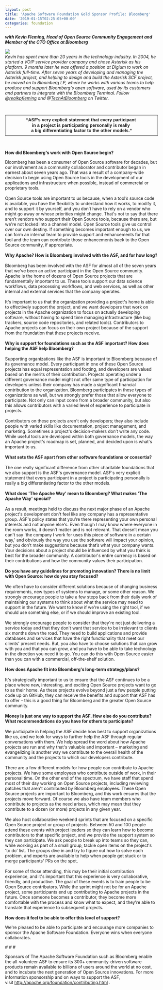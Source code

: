 ```yaml
---
layout: post
title: 'Apache Software Foundation Gold Sponsor Profile: Bloomberg'
date: '2019-01-15T02:25:05+00:00'
categories: foundation
---
```

<div> 
    <p><strong><em>with Kevin Fleming, Head of Open Source Community Engagement and Member of the CTO Office at Bloomberg</em></strong></p> 
    <p><img src="https://blogs.apache.org/foundation/mediaresource/d82346a4-02bc-4a30-83dc-62f5827e3392" align="left" /><br /><em>Kevin has spent more than 20 years in the technology industry. In 2004, he started a VOIP service provider company and chose Asterisk as his platform. 9 months later he was offered a position at Digium to work on Asterisk full-time. After seven years of developing and managing the Asterisk project, and helping to design and build the Asterisk SCF project, he moved on to Bloomberg LP, where he works with various teams to help produce and support Bloomberg's open software, used by its customers and partners to integrate with the Bloomberg Terminal. Follow @<a href="https://twitter.com/realkpfleming">realkpfleming</a> and @<a href="https://twitter.com/TechAtBloomberg">TechAtBloomberg</a> on Twitter.<br /></em></p> 
    <p><em><br /></em></p> 
    <p> </p> 
    <p> </p><span id="docs-internal-guid-0c1068e9-7fff-0a4e-46bf-937396b1bff9"> 
      <div dir="ltr" style="margin-left: 0pt;"> 
        <table style="text-align: center; border: none; border-collapse: collapse;"><colgroup><col width="577" /></colgroup> 
          <tbody> 
            <tr style="height: 0pt;"> 
              <td style="border-width: 1pt; border-style: solid; border-color: #000000; vertical-align: top; padding: 5pt;"> 
                <p dir="ltr" style="line-height: 1.2; margin-top: 0pt; margin-bottom: 0pt; text-align: center;"><span style="font-size: 11pt; font-family: Arial; background-color: transparent; font-weight: 700; font-variant-numeric: normal; font-variant-east-asian: normal; vertical-align: baseline; white-space: pre-wrap;">“ASF's very explicit statement that every participant </span></p> 
                <p dir="ltr" style="line-height: 1.2; margin-top: 0pt; margin-bottom: 0pt; text-align: center;"><span style="font-size: 11pt; font-family: Arial; background-color: transparent; font-weight: 700; font-variant-numeric: normal; font-variant-east-asian: normal; vertical-align: baseline; white-space: pre-wrap;">in a project is participating personally is really </span></p> 
                <p dir="ltr" style="line-height: 1.2; margin-top: 0pt; margin-bottom: 0pt; text-align: center;"><span style="font-size: 11pt; font-family: Arial; background-color: transparent; font-weight: 700; font-variant-numeric: normal; font-variant-east-asian: normal; vertical-align: baseline; white-space: pre-wrap;">a big differentiating factor to the other models.”</span></p> 
              </td> 
            </tr> 
          </tbody> 
        </table> 
      </div><br /></span> 
    <p> </p> 
    <p><strong>How did Bloomberg's work with Open Source begin?</strong></p> 
  </div> 
  <div>Bloomberg has been a consumer of Open Source software for decades, but our involvement as a community collaborator and contributor began in earnest about seven years ago. That was a result of a company-wide decision to begin using Open Source tools in the development of our applications and infrastructure when possible, instead of commercial or proprietary tools.</div> 
  <div><br /></div> 
  <div>Open Source tools are important to us because, when a tool’s source code is available, you have the flexibility to understand how it works, to modify it, and to support it by yourself, and you don’t have to rely on a vendor who might go away or whose priorities might change. That's not to say that there aren’t vendors who support their Open Source tools, because there are, but we're not locked into a channel model. Open Source tools give us control over our own destiny. If something becomes important enough to us, we can form an internal team to provide support and enhancements for that tool and the team can contribute those enhancements back to the Open Source community, if appropriate.</div> 
  <div><br /></div> 
  <div><strong>Why Apache? How is Bloomberg involved with the ASF, and for how long?</strong></div> 
  <div><br /></div> 
  <div>Bloomberg has been involved with the ASF for almost all of the seven years that we've been an active participant in the Open Source community. Apache is the home of dozens of Open Source projects that are fundamentally important to us. These tools support our data science workflows, data processing workflows, and web services, as well as other internal and external services that the company operates.</div> 
  <div><br /></div> 
  <div>It's important to us that the organization providing a project's home is able to effectively support the project, and we want developers that work on projects in the Apache organization to focus on actually developing software, without having to spend time managing infrastructure (like bug trackers, source code repositories, and related tools). Contributors to Apache projects can focus on their own project because of the support from the foundation that these projects receive.</div> 
  <div><br /></div> 
  <div><strong>Why is support for foundations such as the ASF important? How does helping the ASF help Bloomberg?</strong></div> 
  <div><br /></div> 
  <div>Supporting organizations like the ASF is important to Bloomberg because of its governance model. Every participant in one of these Open Source projects has equal representation and footing, and developers are valued based on the merits of their contribution. Projects operating under a different governance model might not offer same type of participation for developers unless their company has made a significant financial contribution to the organization. Bloomberg participates in those types of organizations as well, but we strongly prefer those that allow everyone to participate. Not only can input come from a broader community, but also this allows contributors with a varied level of experience to participate in projects.</div> 
  <div><br /></div> 
  <div>Contributors on these projects aren't only developers; they also include people with varied skills like documentation, project management, and marketing. Sometimes a project's decision-makers don’t write any code. While useful tools are developed within both governance models, the way an Apache project's roadmap is set, planned, and decided upon is what's important to us.</div> 
  <div><br /></div> 
  <div><strong>What sets the ASF apart from other software foundations or consortia?</strong></div> 
  <div><br /></div> 
  <div>The one really significant difference from other charitable foundations that we also support is the ASF's governance model. ASF's very explicit statement that every participant in a project is participating personally is really a big differentiating factor to the other models.&nbsp;</div> 
  <div><br /></div> 
  <div><strong>What does 'The Apache Way' mean to Bloomberg? What makes 'The Apache Way' special?</strong></div> 
  <div><br /></div> 
  <div>As a result, meetings held to discuss the next major phase of an Apache project's development don't feel like any company has a representative group. ASF's policy states that you're there representing your own personal interests and not anyone else's. Even though I may know where everyone in the room works, it doesn’t matter and is not relevant. That doesn’t mean you can't say 'the company I work for uses this piece of software in a certain way,' and obviously the way you use the software will impact your opinion, but you don’t make suggestions because that’s what your company wants. Your decisions about a project should be influenced by what you think is best for the broader community. A contributor's entire currency is based on their contributions and how the community values their participation.</div> 
  <div><br /></div> 
  <div><strong>Do you have any guidelines for promoting innovation? There is no limit with Open Source: how do you stay focused?</strong></div> 
  <div><br /></div> 
  <div>We often have to consider different solutions because of changing business requirements, new types of systems to manage, or some other reason. We strongly encourage people to take a few steps back from their daily work of maintaining our systems to think about what the service may need to support in the future. We want to know if we're using the right tool, if we should use something else, or if we should improve an existing tool.</div> 
  <div><br /></div> 
  <div>We strongly encourage people to consider that they're not just delivering a service today and that they don't want that service to be irrelevant to clients six months down the road. They need to build applications and provide databases and services that have the right functionality that meet our clients' present needs. But, you also have to choose solutions that can grow with you and that you can grow, and you have to be able to take technology in the direction you need it to go. You can do this with Open Source easier than you can with a commercial, off-the-shelf solution.</div> 
  <div><br /></div> 
  <div><strong>How does Apache fit into Bloomberg's long-term strategy/plans?</strong></div> 
  <div><br /></div> 
  <div>It's strategically important to us to ensure that the ASF continues to be a place where new, interesting, and exciting Open Source projects want to go to as their home. As these projects evolve beyond just a few people putting code up on GitHub, they can receive the benefits and support that ASF has to offer – this is a good thing for Bloomberg and the greater Open Source community.</div> 
  <div><br /></div> 
  <div><strong>Money is just one way to support the ASF. How else do you contribute? What recommendations do you have for others to participate?</strong></div> 
  <div><br /></div> 
  <div>We participate in helping the ASF decide how best to support organizations like us, and we look for ways to further help the ASF through regular conversations with them. We help spread the word about how Apache projects are run and why that's valuable and important – marketing and evangelizing is another way we contribute to the overall health of the community and the projects to which our developers contribute.</div> 
  <div><br /></div> 
  <div>There are a few different models for how people can contribute to Apache projects. We have some employees who contribute outside of work, in their personal time. On the other end of the spectrum, we have staff that spend most of their day working on Open Source projects, including reviewing patches that aren't contributed by Bloomberg employees. These Open Source projects are important to Bloomberg, and this work ensures that the projects move forward. Of course we also have team members who contribute to projects as the need arises, which may mean that they contribute to a dozen (or more) projects in any given year.</div> 
  <div><br /></div> 
  <div>We also host collaborative weekend sprints that are focused on a specific Open Source project or group of projects. Between 50 and 100 people attend these events with project leaders so they can learn how to become contributors to that specific project, and we provide the support system so they can participate. We ask people to break up into teams so they can, while working as part of a small group, tackle open items on the project's 'to do' list. The groups dive in and try to figure out how to solve each problem, and experts are available to help when people get stuck or to merge participants' PRs on the spot.</div> 
  <div><br /></div> 
  <div>For some of those attending, this may be their initial contribution experience, and it's important that this experience is very collaborative, friendly, and productive. The goal of these events is to train people to be Open Source contributors. While the sprint might not be for an Apache project, some participants end up contributing to Apache projects in the future. Once someone becomes a contributor, they become more comfortable with the process and know what to expect, and they're able to translate that experience to subsequent projects.</div> 
  <div><br /></div> 
  <div> 
    <div><strong>How does it feel to be able to offer this level of support?</strong></div> 
    <div> 
      <p>We're pleased to be able to participate and encourage more companies to sponsor the Apache Software Foundation. Everyone wins when everyone collaborates.</p> 
      <p># # #</p> 
      <p>Sponsors of The Apache Software Foundation such as Bloomberg enable the all-volunteer ASF to ensure its 300+ community-driven software products remain available to billions of users around the world at no cost, and to incubate the next generation of Open Source innovations. For more information sponsorship and on ways to support the ASF, visit&nbsp;<a href="http://apache.org/foundation/contributing.html">http://apache.org/foundation/contributing.html</a>&nbsp;.&nbsp;</p> 
    </div> 
  </div>
